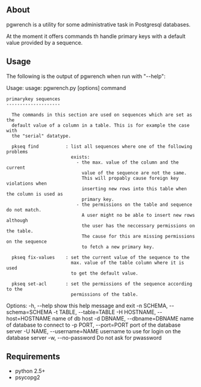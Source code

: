 About
-----

pgwrench is a utility for some administrative task in Postgresql databases.

At the moment it offers commands th handle primary keys with a default value
provided by a sequence.


Usage
-----

The following is the output of pgwrench when run with "--help":


  Usage:
    usage: pgwrench.py [options] command

    primarykey sequences
    --------------------

      The commands in this section are used on sequences which are set as the
      default value of a column in a table. This is for example the case with
      the "serial" datatype.

      pkseq find          : list all sequences where one of the following problems
                            exists:
                              - the max. value of the column and the current
                                value of the sequence are not the same.
                                This will propably cause foreign key violations when
                                inserting new rows into this table when the column is used as
                                primary key.
                              - the permissions on the table and sequence do not match.
                                A user might no be able to insert new rows although
                                the user has the neccessary permissions on the table.
                                The cause for this are missing permissions on the sequence
                                to fetch a new primary key.

      pkseq fix-values    : set the current value of the sequence to the
                            max. value of the table column where it is used
                            to get the default value.

      pkseq set-acl       : set the permissions of the sequence according to the
                            permissions of the table.


  Options:
    -h, --help            show this help message and exit
    -n SCHEMA, --schema=SCHEMA
    -t TABLE, --table=TABLE
    -H HOSTNAME, --host=HOSTNAME
                          name of db host
    -d DBNAME, --dbname=DBNAME
                          name of database to connect to
    -p PORT, --port=PORT  port of the database server
    -U NAME, --username=NAME
                          username to use for login on the database server
    -w, --no-password     Do not ask for pwassword


Requirements
------------

* python 2.5+
* psycopg2
